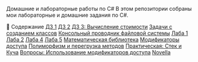 Домашние и лабораторные работы по C#
В этом репозитории собраны мои лабораторные и домашние задания по C#.

📂 Содержание
[ДЗ 1](./ДЗ%201/)
[ДЗ 2](./ДЗ%202/)
[ДЗ 3: Вычисление стоимости](./ДЗ%203:%20Вычисление%20стоимости/)
[Задачи с созданием классов](./Задачи%20с%20созданием%20классов/)
[Консольный проводник файловой системы](./Консольный%20проводник%20файловой%20системы/)
[Лаба 1](./Лаба%201)
[Лаба 2](./Лаба%202)
[Лаба 4](./Лаба%204/)
[Лаба 5](./Лаба%205/)
[Математическая библиотека](./Математическая%20библиотека/)
[Модификаторы доступа](./Модификаторы%20доступа/)
[Полиморфизм и перегрузка методов](./Полиморфизм%20и%20перегрузка%20методов/)
[Практическая: Стек и Куча](./Практическая:%20Стек%20и%20Куча/)
[Вопросы: Использование модификаторов доступа](./Вопросы:%20Использование%20модификаторов%20доступа/)
[Novella](./Novella/)
